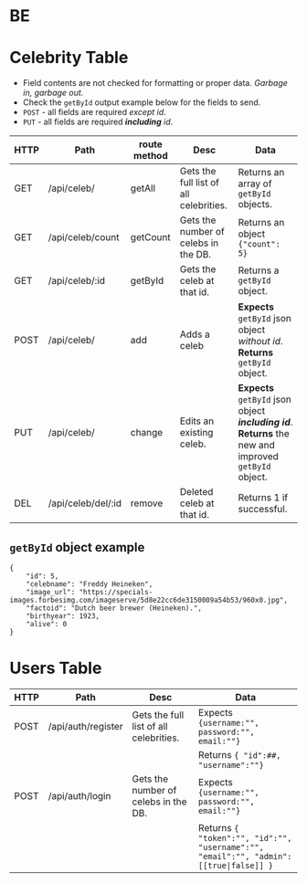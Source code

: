 # BE


# Celebrity Table

- Field contents are not checked for formatting or proper data. *Garbage in, garbage out.*
- Check the `getById` output example below for the fields to send.
- `POST` - all fields are required *except id*.
- `PUT` - all fields are required ***including*** *id*.

| HTTP | Path               | route method | Desc                                   | Data|
|-|-|-|-|-|
| GET  | /api/celeb/        | getAll       | Gets the full list of all celebrities. | Returns an array of `getById` objects.|
| GET  | /api/celeb/count   | getCount     | Gets the number of celebs in the DB.   | Returns an object `{"count": 5}`|
| GET  | /api/celeb/:id     | getById      | Gets the celeb at that id.             | Returns a `getById` object.|
| POST | /api/celeb/        | add          | Adds a celeb | **Expects** `getById` json object *without id*. **Returns** `getById` object.|
| PUT  | /api/celeb/        | change       | Edits an existing celeb. | **Expects** `getById` json object ***including id***. **Returns** the new and improved `getById` object.||
| DEL  | /api/celeb/del/:id | remove       | Deleted celeb at that id.              | Returns 1 if successful.|||||||


## `getById` object example

```
{
	"id": 5,
	"celebname": "Freddy Heineken",
	"image_url": "https://specials-images.forbesimg.com/imageserve/5d8e22cc6de3150009a54b53/960x0.jpg",
	"factoid": "Dutch beer brewer (Heineken).",
	"birthyear": 1923,
	"alive": 0
}
```


# Users Table

| HTTP | Path               | Desc                                   | Data|
|-|-|-|-|
| POST | /api/auth/register | Gets the full list of all celebrities. | Expects `{username:"", password:"", email:""}`|
||||Returns `{ "id":##, "username":""}`|
| POST | /api/auth/login    | Gets the number of celebs in the DB.   |  Expects `{username:"", password:"", email:""}`|
||||Returns `{ "token":"", "id":"", "username":"", "email":"", "admin": [[true\|false]] }` |
